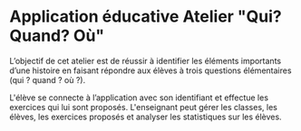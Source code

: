 Application éducative
Atelier "Qui? Quand? Où"
=======


L’objectif de cet atelier est de réussir à identifier les éléments importants d’une histoire en faisant répondre aux élèves à trois questions élémentaires (qui ? quand ? où ?).

L'élève se connecte à l’application avec son identifiant et effectue les exercices qui lui sont proposés.
L'enseignant peut gérer les classes, les élèves, les exercices proposés et analyser les statistiques sur les élèves.
